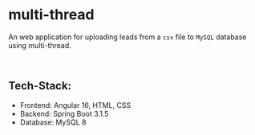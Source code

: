 # multi-thread
An web application for uploading leads from a `csv` file to `MySQL` database using multi-thread.

<br>

## Tech-Stack:
- Frontend: Angular 16, HTML, CSS
- Backend: Spring Boot 3.1.5
- Database: MySQL 8
